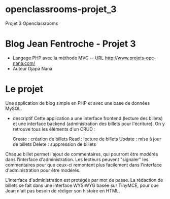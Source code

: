 # openclassrooms-projet_3
Projet 3 Openclassrooms

# Blog Jean Fentroche - Projet 3
- Langage
PHP avec la méthode MVC
-- URL
http://www.projets-opc-nana.com/
- Auteur
Djapa Nana

# Le projet
Une application de blog simple en PHP et avec une base de données MySQL.
- descriptif
Cette application a une interface frontend (lecture des billets) et une interface backend (administration des billets pour l'écriture). On y retrouve tous les éléments d'un CRUD :

    Create : création de billets
    Read : lecture de billets
    Update : mise à jour de billets
    Delete : suppression de billets

Chaque billet permet l'ajout de commentaires, qui pourront être modérés dans l'interface d'administration.
Les lecteurs peuvent "signaler" les commentaires pour que ceux-ci remontent plus facilement dans l'interface d'administration pour être modérés.

L'interface d'administration est protégée par mot de passe. La rédaction de billets se fait dans une interface WYSIWYG basée sur TinyMCE, pour que Jean n'ait pas besoin de rédiger son histoire en HTML.
